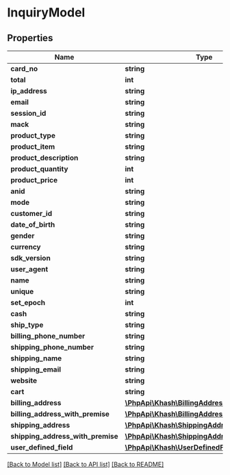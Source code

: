 # InquiryModel

## Properties
Name | Type | Description | Notes
------------ | ------------- | ------------- | -------------
**card_no** | **string** |  | [optional] 
**total** | **int** |  | [optional] 
**ip_address** | **string** |  | [optional] 
**email** | **string** |  | [optional] 
**session_id** | **string** |  | [optional] 
**mack** | **string** |  | [optional] 
**product_type** | **string** |  | [optional] 
**product_item** | **string** |  | [optional] 
**product_description** | **string** |  | [optional] 
**product_quantity** | **int** |  | [optional] 
**product_price** | **int** |  | [optional] 
**anid** | **string** |  | [optional] 
**mode** | **string** |  | [optional] 
**customer_id** | **string** |  | [optional] 
**date_of_birth** | **string** |  | [optional] 
**gender** | **string** |  | [optional] 
**currency** | **string** |  | [optional] 
**sdk_version** | **string** |  | [optional] 
**user_agent** | **string** |  | [optional] 
**name** | **string** |  | [optional] 
**unique** | **string** |  | [optional] 
**set_epoch** | **int** |  | [optional] 
**cash** | **string** |  | [optional] 
**ship_type** | **string** |  | [optional] 
**billing_phone_number** | **string** |  | [optional] 
**shipping_phone_number** | **string** |  | [optional] 
**shipping_name** | **string** |  | [optional] 
**shipping_email** | **string** |  | [optional] 
**website** | **string** |  | [optional] 
**cart** | **string** |  | [optional] 
**billing_address** | [**\PhpApi\Khash\BillingAddress[]**](BillingAddress.md) |  | [optional] 
**billing_address_with_premise** | [**\PhpApi\Khash\BillingAddressWithPremise[]**](BillingAddressWithPremise.md) |  | [optional] 
**shipping_address** | [**\PhpApi\Khash\ShippingAddress[]**](ShippingAddress.md) |  | [optional] 
**shipping_address_with_premise** | [**\PhpApi\Khash\ShippingAddressWithPremise[]**](ShippingAddressWithPremise.md) |  | [optional] 
**user_defined_field** | [**\PhpApi\Khash\UserDefinedField[]**](UserDefinedField.md) |  | [optional] 

[[Back to Model list]](../README.md#documentation-for-models) [[Back to API list]](../README.md#documentation-for-api-endpoints) [[Back to README]](../README.md)


